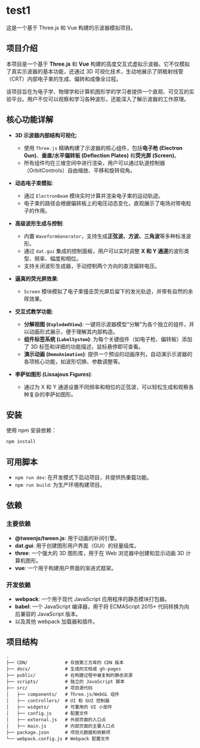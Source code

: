 # test1

这是一个基于 Three.js 和 Vue 构建的示波器模拟项目。

## 项目介绍

本项目是一个基于 **Three.js** 和 **Vue** 构建的高度交互式虚拟示波器。它不仅模拟了真实示波器的基本功能，还通过 3D 可视化技术，生动地展示了阴极射线管（CRT）内部电子束的生成、偏转和成像全过程。

该项目旨在为电子学、物理学和计算机图形学的学习者提供一个直观、可交互的实验平台。用户不仅可以观察和学习各种波形，还能深入了解示波器的工作原理。

## 核心功能详解

- **3D 示波器内部结构可视化**:

  - 使用 `Three.js` 精确构建了示波器的核心组件，包括**电子枪 (Electron Gun)**、**垂直/水平偏转板 (Deflection Plates)** 和**荧光屏 (Screen)**。
  - 所有组件均在三维空间中进行渲染，用户可以通过轨道控制器（OrbitControls）自由缩放、平移和旋转视角。

- **动态电子束模拟**:

  - 通过 `ElectronBeam` 模块实时计算并渲染电子束的运动轨迹。
  - 电子束的路径会根据偏转板上的电压动态变化，直观展示了电场对带电粒子的作用。

- **高级波形生成与控制**:

  - 内置 `WaveformGenerator`，支持生成**正弦波、方波、三角波**等多种标准波形。
  - 通过 `dat.gui` 集成的控制面板，用户可以实时调整 **X 和 Y 通道**的波形类型、频率、幅度和相位。
  - 支持关闭波形生成器，手动控制两个方向的直流偏转电压。

- **逼真的荧光屏效果**:

  - `Screen` 模块模拟了电子束撞击荧光屏后留下的发光轨迹，并带有自然的余晖效果。

- **交互式教学功能**:

  - **分解视图 (`ExplodedView`)**: 一键将示波器模型“分解”为各个独立的组件，并以动画形式展示，便于理解其内部构造。
  - **组件标签系统 (`LabelSystem`)**: 为每个关键组件（如电子枪、偏转板）添加了 3D 标签和详细的功能描述，鼠标悬停即可查看。
  - **演示动画 (`DemoAnimation`)**: 提供一个预设的动画序列，自动演示示波器的各项核心功能，如波形切换、参数调整等。

- **李萨如图形 (Lissajous Figures)**:
  - 通过为 X 和 Y 通道设置不同频率和相位的正弦波，可以轻松生成和观察各种复杂的李萨如图形。

## 安装

使用 npm 安装依赖：

```bash
npm install
```

## 可用脚本

- `npm run dev`: 在开发模式下启动项目，并提供热重载功能。
- `npm run build`: 为生产环境构建项目。

## 依赖

### 主要依赖

- **@tweenjs/tween.js**: 用于动画的补间引擎。
- **dat.gui**: 用于创建图形用户界面（GUI）的轻量级库。
- **three**: 一个强大的 3D 图形库，用于在 Web 浏览器中创建和显示动画 3D 计算机图形。
- **vue**: 一个用于构建用户界面的渐进式框架。

### 开发依赖

- **webpack**: 一个用于现代 JavaScript 应用程序的静态模块打包器。
- **babel**: 一个 JavaScript 编译器，用于将 ECMAScript 2015+ 代码转换为向后兼容的 JavaScript 版本。
- 以及其他 webpack 加载器和插件。

## 项目结构

```
.
├── CDN/              # 存放第三方库的 CDN 版本
├── docs/             # 生成的文档或 gh-pages
├── public/           # 在构建过程中被复制的静态资源
├── scripts/          # 独立的 JavaScript 脚本
├── src/              # 项目源代码
│   ├── components/   # Three.js/WebGL 组件
│   ├── controllers/  # UI 和 GUI 控制器
│   ├── widgets/      # 可重用的 UI 小部件
│   ├── config.js     # 配置文件
│   ├── external.js   # 外部页面的入口点
│   ├── main.js       # 内部页面的主要入口点
├── package.json      # 项目元数据和依赖项
└── webpack.config.js # Webpack 配置文件
```
